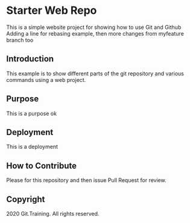 # Starter Web Repo
This is a simple website project for
showing how to use Git and Github
Adding a line for rebasing example, then
more changes from myfeature branch too

## Introduction
This example is to show different parts of the git repository and various commands using a web project.

## Purpose
This is a purpose ok
## Deployment
This is a deployment

## How to Contribute
Please for this repository and then issue Pull Request for review.

## Copyright

2020 Git.Training. All rights reserved.